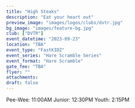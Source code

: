 ```yaml
---
title: "High Steaks"
description: "Eat your heart out"
preview_image: "images/logos/clubs/dvtr.jpg"
bg_image: "images/feature-bg.jpg"
club: ["DVTR"]
event_datetime: "2023-09-23"
location: "TBA"
event_type: "FastKIDZ"
event_series: "Hare Scramble Series"
event_format: "Hare Scramble"
gate_fee: "TBA"
flyer: ""
attachments:
draft: false
---
```


Pee-Wee: 11:00AM
Junior: 12:30PM
Youth: 2:15PM